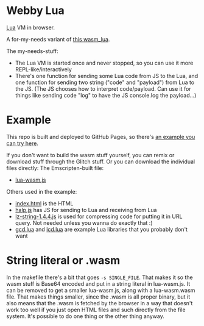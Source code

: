 # Webby Lua

[Lua](https://www.lua.org/) VM in browser.

A for-my-needs variant of [this wasm_lua](https://github.com/Dreagonmon/wasm_lua).

The my-needs-stuff:

* The Lua VM is started once and never stopped, so you can use it more REPL-like/interactively
* There's one function for sending some Lua code from JS to the Lua, and one function for sending two string ("code" and "payload") from Lua to the JS. (The JS chooses how to interpret code/payload. Can use it for things like sending code "log" to have the JS console.log the payload...)

# Example

This repo is built and deployed to GitHub Pages, so there's [an example you can try here](https://glorp.github.io/webby-lua).

If you don't want to build the wasm stuff yourself, you can remix or download stuff through the Glitch stuff. Or you can download the individual files directly: The Emscripten-built file:
* [lua-wasm.js](https://glorp.github.io/webby-lua/lua-wasm.js)

Others used in the example:
* [index.html](https://glorp.github.io/webby-lua/index.html) is the HTML
* [halp.js](https://glorp.github.io/webby-lua/halp.js) has JS for sending to Lua and receiving from Lua
* [lz-string-1.4.4.js](https://glorp.github.io/webby-lua/lz-string-1.4.4.js) is used for compressing code for putting it in URL query. Not needed unless you wanna do exactly that :)
* [gcd.lua](https://glorp.github.io/webby-lua/gcd.lua) and [lcd.lua](https://glorp.github.io/webby-lua/gcd.lua) are example Lua libraries that you probably don't want

# String literal or .wasm

In the makefile there's a bit that goes `-s SINGLE_FILE`. That makes it so the wasm stuff is Base64 encoded and put in a string literal in lua-wasm.js. It can be removed to get a smaller lua-wasm.js, along with a lua-wasm.wasm file. That makes things smaller, since the .wasm is all proper binary, but it also means that the .wasm is fetched by the browser in a way that doesn't work too well if you just open HTML files and such directly from the file system. It's possible to do one thing or the other thing anyway.

